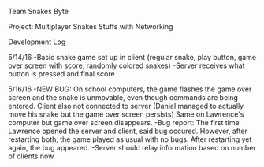 Team Snakes Byte


Project: Multiplayer Snakes Stuffs with Networking


Development Log

5/14/16
-Basic snake game set up in client (regular snake, play button, game over screen with score, randomly colored snakes)
-Server receives what button is pressed and final score

5/16/16
-NEW BUG: On school computers, the game flashes the game over screen and the snake is unmovable, even though commands are being entered. Client also not connected to server (Daniel managed to actually move his snake but the game over screen persists) Same on Lawrence's computer but game over screen disappears.
-Bug report: The first time Lawrence opened the server and client, said bug occured. However, after restarting both, the game played as usual with no bugs. After restarting yet again, the bug appeared.
-Server should relay information based on number of clients now.

